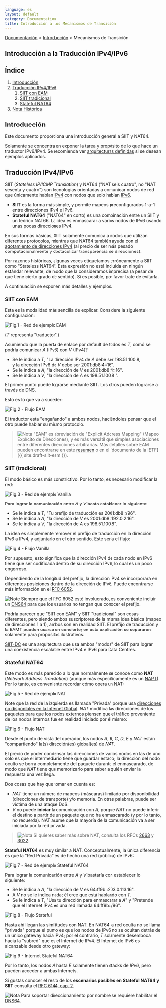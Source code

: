 ```yaml
---
language: es
layout: default
category: Documentation
title: Introducción a los Mecanismos de Transición
---
```


[Documentación](documentation.html) > [Introducción](documentation.html#introduccin) > Mecanismos de Transición

## Introducción a la Traducción IPv4/IPv6

## Índice

1. [Introducción](#introduccin)
2. [Traducción IPv4/IPv6](#traduccin-ipv4ipv6)
    1. [SIIT con EAM](#siit-con-eam)
    2. [SIIT tradicional](#siit-tradicional)
    3. [Stateful NAT64](#stateful-nat64)
3. [Nota Histórica](#nota-histrica)
    
## Introducción

Este documento proporciona una introducción general a SIIT y NAT64.
 
Solamente se concentra en exponer la tarea y propósito de lo que hace un traductor IPv6/IPv4. Se recomienda ver [arquitecturas definidas](documentation.html#arquitecturas-definidas) si se desean ejemplos aplicados.

## Traducción IPv4/IPv6
 
SIIT (_Stateless IP/ICMP Translation_) y NAT64 ("NAT seis cuatro", no "NAT sesenta y cuatro") son tecnologías orientadas a comunicar nodos de red que únicamente hablan [IPv4](http://es.wikipedia.org/wiki/IPv4) con nodos que solo hablan [IPv6](http://es.wikipedia.org/wiki/IPv6).

- **SIIT** es la forma más simple, y permite mapeos preconfigurados 1-a-1 entre direcciones IPv4 e IPv6.
- **Stateful NAT64** ("NAT64" en corto) es una combinación entre un SIIT y un teórico NAT66. La idea es enmascarar a varios nodos de IPv6 usando unas pocas direcciones IPv4.

En sus formas básicas, SIIT solamente comunica a nodos que utilizan diferentes protocolos, mientras que NAT64 también ayuda con el [agotamiento de direcciones IPv4](https://es.wikipedia.org/wiki/Agotamiento_de_las_direcciones_IPv4) (al precio de ser más pesado computacionalmente y obstaculizar transparencia de direcciones).

Por razones históricas, algunas veces etiquetamos erróneamente a SIIT como "Stateless NAT64". Esta expresión no está incluida en ningún estándar relevante, de modo que la consideramos imprecisa (a pesar de que tiene cierto grado de sentido). Si es posible, por favor trate de evitarla.

A continuación se exponen más detalles y ejemplos.

### SIIT con EAM


Esta es la modalidad más sencilla de explicar. Considere la siguiente configuración:

![Fig.1 - Red de ejemplo EAM](../images/network/eam.svg "Fig.1 - Red de ejemplo EAM")

(_T_ representa "traductor".)

Asumiendo que la puerta de enlace por default de todos es _T_, comó se podría comunicar _A_ (IPv6) con _V_ (IPv4)?

- Se le indica a _T_, "La dirección IPv4 de _A_ debe ser 198.51.100.8, <br />
                   y la dirección IPv6 de _V_ debe ser 2001:db8:4::16".
- Se le indica a _A_, "la dirección de _V_ es 2001:db8:4::16".
- Se le indica a _V_, "la dirección de _A_ es 198.51.100.8 ".

El primer punto puede lograrse mediante SIIT. Los otros pueden lograrse a través de DNS.

Esto es lo que va a suceder:

![Fig.2 - Flujo EAM](../images/flow/eam-es.svg "Fig.2 - Flujo EAM")

El traductor esta "engañando" a ambos nodos, haciéndoles pensar que el otro puede hablar su mismo protocolo.

> ![Nota](../images/bulb.svg) "EAM" es abreviación de "Explicit Address Mapping" (Mapeo Explícito de Direcciones), y es más versátil que simples asociaciones entre diferentes direcciones arbitrarias. Más detalles sobre EAM pueden encontrarse en este [resumen](eamt.html) o en el [documento de la IETF]({{ site.draft-siit-eam }}).

### SIIT (tradicional)


El modo básico es más constrictivo. Por lo tanto, es necesario modificar la red:

![Fig.3 - Red de ejemplo Vanilla](../images/network/vanilla.svg "Fig.3 - Red de ejemplo Vanilla")

Para lograr la comunicación entre _A_ y _V_ basta establecer lo siguiente:

- Se le indica a _T_, "Tu prefijo de traducción es 2001:db8::/96".
- Se le indica a _A_, "la dirección de _V_ es 2001:db8::192.0.2.16".
- Se le indica a _V_, "la dirección de _A_ es 198.51.100.8".

La idea es simplemente remover el prefijo de traducción en la dirección IPv6 a IPv4, y adjuntarlo en el otro sentido. Este sería el flujo:

![Fig.4 - Flujo Vanilla](../images/flow/vanilla-es.svg "Fig.4 - Flujo Vanilla")

Por supuesto, esto significa que la dirección IPv4 de cada nodo en IPv6 tiene que ser codificada dentro de su dirección IPv6, lo cual es un poco engorroso.

Dependiendo de la longitud del prefijo, la dirección IPv4 se incorporará en diferentes posiciones dentro de la dirección de IPv6. Puede encontrarse más información en el [RFC 6052](http://tools.ietf.org/html/rfc6052).

![Note](../images/bulb.svg) Siempre que el RFC 6052 esté involucrado, es conveniente incluir un [DNS64](dns64.html) para que los usuarios no tengan que conocer el prefijo.

Podría parecer que "SIIT con EAM" y SIIT "tradicional" son cosas diferentes, pero siendo ambos suscriptores de la misma idea básica (mapeo de direcciones 1 a 1), ambos son en realidad SIIT. El prefijo de traducción y la EAMT pueden usarse en concierto; en esta explicación se separaron solamente para propósitos ilustrativos.

[SIIT-DC](siit-dc.html) es una arquitectura que usa ambos "modos" de SIIT para lograr una coexistencia escalable entre IPv4 e IPv6 para Data Centres.


### Stateful NAT64


Este modo es más parecido a lo que normalmente se conoce como **NAT** (_Network Address Translation_) (aunque más específicamente es un [NAPT](https://tools.ietf.org/html/rfc2663#section-4.1.2)). Por lo tanto, es conveniente recordar cómo opera un NAT:

![Fig.5 - Red de ejemplo NAT](../images/network/nat-es.svg "Fig.5 - Red de ejemplo NAT")

Note que la red de la izquierda es llamada "Privada" porque usa [direcciones no disponibles en la Internet Global](http://es.wikipedia.org/wiki/Red_privada). _NAT_ modifica las direcciones de los paquetes para que los nodos externos piensen que el tráfico proveniente de los nodos internos fue en realidad iniciado por él mismo:

![Fig.6 - Flujo NAT](../images/flow/nat-es.svg "Fig.6 - Flujo NAT")

Desde el punto de vista del operador, los nodos _A_, _B_, _C_, _D_, _E_ y _NAT_ están "compartiendo" la(s) dirección(es) global(es) de _NAT_.

El precio de poder condensar las direcciones de varios nodos en las de uno solo es que el intermediario tiene que guardar estado; la dirección del nodo oculto se borra completamente del paquete durante el enmascarado, de modo que _NAT_ tiene que memorizarlo para saber a quién enviar la respuesta una vez llega.

Dos cosas que hay que tomar en cuenta es:

- _NAT_ tiene un número de mapeos (máscaras) limitado por disponibilidad (direcciones de transporte) y/o memoria. En otras palabras, puede ser víctima de una ataque DoS.
- _V_ no puede **iniciar** la comunicación con _A_, porque _NAT_ no puede inferir el destino a partir de un paquete que no ha enmascarado (y por lo tanto, no recuerda). NAT asume que la mayoría de la comunicación va a ser iniciada por la red privada.

<!--
	Paty: Es mejor no mencionar a NAT-PT por dos razones:
	1. No es un "NAT" (o más bien dicho, no es un "NAT44"); es el precursor de SIIT/NAT64.
	2. Está deprecado (trajo muchos problemas, y por lo tanto salió SIIT/NAT64).
 -->

> ![Nota](../images/bulb.svg) Si quieres saber más sobre NAT, consulta los RFCs [2663](https://tools.ietf.org/html/rfc2663#section-3) y [3022](https://tools.ietf.org/html/rfc3022).

**Stateful NAT64** es muy similar a NAT. Conceptualmente, la única diferencia es que la "Red Privada" es de hecho una red (pública) de IPv6:

![Fig.7 - Red de ejemplo Stateful NAT64](../images/network/stateful.svg "Fig.7 - Red de ejemplo Stateful NAT64")

Para lograr la comunicación entre _A_ y _V_ bastaría con establecer lo siguiente:

- Se le indica a _A_, "la dirección de _V_ es 64:ff9b::203.0.113.16".
- A _V_ no se le indica nada; él cree que está hablando con _T_.
- Se le indica a _T_, "Usa tu dirección para enmascarar a _A_" y "Pretende que el Internet IPv4 es una red llamada 64:ff9b::/96".

![Fig.8 - Flujo Stateful](../images/flow/stateful-es.svg "Fig.8 - Flujo Stateful")

Hasta ahí llegan las similitudes con NAT. En NAT64 la red oculta no se llama "privada" porque el punto es que los nodos de IPv6 no se ocultan detrás de un único gateway hacia IPv4; por el contrario, _T_ solamente desemboca hacia la "subred" que es el Internet de IPv4. El Internet de IPv6 es alcanzable desde otro gateway:

![Fig.9 - Internet Stateful NAT64](../images/network/full-es.svg "Fig.9 - Internet Stateful NAT64")

Por lo tanto, los nodos _A_ hasta _E_ solamente tienen stacks de _IPv6_, pero pueden acceder a ambas Internets.

Si gustas conocer el resto de los **escenarios posibles en Stateful NAT64 y SIIT** consulta el [RFC 6144, cap. 2](https://tools.ietf.org/html/rfc6144#section-2).

![Nota](../images/bulb.svg) Para soportar direccionamiento por nombre se requiere habilitar el [DNS64](dns64.html).

